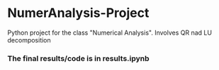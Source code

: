 # NumerAnalysis-Project
Python project for the class "Numerical Analysis". Involves QR nad LU decomposition

### The final results/code is in results.ipynb
